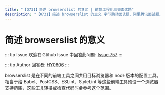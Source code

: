 ```yaml
---
title: "【Q731】简述 browserslist 的意义 | 前端工程化高频面试题"
description: "【Q731】简述 browserslist 的意义 字节跳动面试题、阿里腾讯面试题、美团小米面试题。"
---
```


# 简述 browserslist 的意义

::: tip Issue
欢迎在 Gtihub Issue 中回答此问题: [Issue 757](https://github.com/shfshanyue/Daily-Question/issues/757)
:::

::: tip Author
回答者: [HY0606](https://github.com/HY0606)
:::

browserslist 是在不同的前端工具之间共用目标浏览器和 node 版本的配置工具。
相当于给 Babel、PostCSS、ESLint、StyleLint 等这些前端工具预设一个浏览器支持范围，这些工具转换或检查代码时会参考这个范围。
